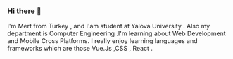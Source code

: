 ### Hi there 👋

I'm Mert from Turkey , and I'am student at Yalova University . Also my department is Computer Engineering .I'm learning about Web Development and Mobile Cross Platforms. I really enjoy learning languages and frameworks which are those Vue.Js ,CSS , React .



